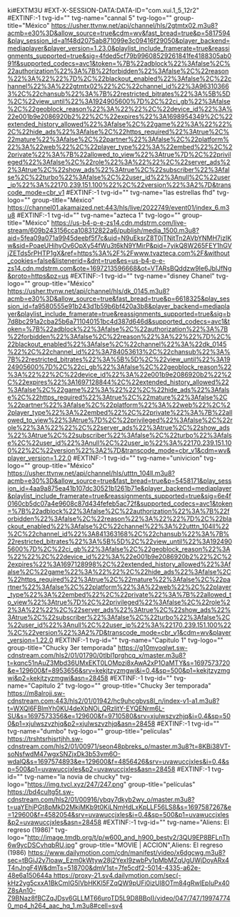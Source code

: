 ki#EXTM3U
#EXT-X-SESSION-DATA:DATA-ID="com.xui.1_5_12r2"
#EXTINF:-1 tvg-id="" tvg-name="cannal 5" tvg-logo="" group-title="México"
https://usher.ttvnw.net/api/channel/hls/2gtmtx02.m3u8?acmb=e30%3D&allow_source=true&cdm=wv&fast_bread=true&p=5817594&play_session_id=a1f48d2075ab871099e3c09416f29050&player_backend=mediaplayer&player_version=1.23.0&playlist_include_framerate=true&reassignments_supported=true&sig=4fded5cf79b99608529261841fe4188305ab091f&supported_codecs=avc1&token=%7B%22adblock%22%3Afalse%2C%22authorization%22%3A%7B%22forbidden%22%3Afalse%2C%22reason%22%3A%22%22%7D%2C%22blackout_enabled%22%3Afalse%2C%22channel%22%3A%222gtmtx02%22%2C%22channel_id%22%3A963103663%2C%22chansub%22%3A%7B%22restricted_bitrates%22%3A%5B%5D%2C%22view_until%22%3A1924905600%7D%2C%22ci_gb%22%3Afalse%2C%22geoblock_reason%22%3A%22%22%2C%22device_id%22%3A%22e001b9e2086920b2%22%2C%22expires%22%3A1698954349%2C%22extended_history_allowed%22%3Afalse%2C%22game%22%3A%22%22%2C%22hide_ads%22%3Afalse%2C%22https_required%22%3Atrue%2C%22mature%22%3Afalse%2C%22partner%22%3Afalse%2C%22platform%22%3A%22web%22%2C%22player_type%22%3A%22embed%22%2C%22private%22%3A%7B%22allowed_to_view%22%3Atrue%7D%2C%22privileged%22%3Afalse%2C%22role%22%3A%22%22%2C%22server_ads%22%3Atrue%2C%22show_ads%22%3Atrue%2C%22subscriber%22%3Afalse%2C%22turbo%22%3Afalse%2C%22user_id%22%3Anull%2C%22user_ip%22%3A%22170.239.151.100%22%2C%22version%22%3A2%7D&transcode_mode=cbr_v1
#EXTINF:-1 tvg-id="" tvg-name="las estrellas fhd" tvg-logo="" group-title="México"
https://channel01.akamaized.net:443/hls/live/2022749/event01/index_6.m3u8
#EXTINF:-1 tvg-id="" tvg-name="azteca 1" tvg-logo="" group-title="México"
https://us-b4-p-e-zs14.cdn.mdstrm.com/live-stream/609b243156cca108312822a6/publish/media_1500.m3u8?aid=5fea09a071a9945deebf5f7c&uid=N9uEksrZ8T0jTNitTn2AVbYNMH7jzIKw&sid=PoaeUHihyOv6OpXy54fWu3t6kN9YMirP&pid=7yikQ8W265FEY1hGVjZETds5rPHTP1gX&ref=https%3A%2F%2Fwww.tvazteca.com%2F&without_cookies=false&listenerid=&dnt=true&es=us-b4-p-e-zs14.cdn.mdstrm.com&ote=1697213596668&ot=VTARsBQddzw9Ie6JblJfNg&proto=https&pz=us
#EXTINF:-1 tvg-id="" tvg-name="disney Chanel" tvg-logo="" group-title="México"
https://usher.ttvnw.net/api/channel/hls/dk_0145.m3u8?acmb=e30%3D&allow_source=true&fast_bread=true&p=6618325&play_session_id=fa9580555e91b243d1b59b6bf420a3b8&player_backend=mediaplayer&playlist_include_framerate=true&reassignments_supported=true&sig=b7d8bc291a2cba25b6a711040151bc4d387d646d&supported_codecs=avc1&token=%7B%22adblock%22%3Afalse%2C%22authorization%22%3A%7B%22forbidden%22%3Afalse%2C%22reason%22%3A%22%22%7D%2C%22blackout_enabled%22%3Afalse%2C%22channel%22%3A%22dk_0145%22%2C%22channel_id%22%3A784053613%2C%22chansub%22%3A%7B%22restricted_bitrates%22%3A%5B%5D%2C%22view_until%22%3A1924905600%7D%2C%22ci_gb%22%3Afalse%2C%22geoblock_reason%22%3A%22%22%2C%22device_id%22%3A%22e001b9e2086920b2%22%2C%22expires%22%3A1697128844%2C%22extended_history_allowed%22%3Afalse%2C%22game%22%3A%22%22%2C%22hide_ads%22%3Afalse%2C%22https_required%22%3Atrue%2C%22mature%22%3Afalse%2C%22partner%22%3Afalse%2C%22platform%22%3A%22web%22%2C%22player_type%22%3A%22embed%22%2C%22private%22%3A%7B%22allowed_to_view%22%3Atrue%7D%2C%22privileged%22%3Afalse%2C%22role%22%3A%22%22%2C%22server_ads%22%3Atrue%2C%22show_ads%22%3Atrue%2C%22subscriber%22%3Afalse%2C%22turbo%22%3Afalse%2C%22user_id%22%3Anull%2C%22user_ip%22%3A%22170.239.151.100%22%2C%22version%22%3A2%7D&transcode_mode=cbr_v1&cdm=wv&player_version=1.22.0
#EXTINF:-1 tvg-id="" tvg-name="univicion" tvg-logo="" group-title="México"
https://usher.ttvnw.net/api/channel/hls/utttn_104ll.m3u8?acmb=e30%3D&allow_source=true&fast_bread=true&p=5458171&play_session_id=4aa9a875ea41b107dc30521b1261b71e&player_backend=mediaplayer&playlist_include_framerate=true&reassignments_supported=true&sig=6e4f0160cb5dc07a4e9608c87d434fefeb5ac72f&supported_codecs=avc1&token=%7B%22adblock%22%3Afalse%2C%22authorization%22%3A%7B%22forbidden%22%3Afalse%2C%22reason%22%3A%22%22%7D%2C%22blackout_enabled%22%3Afalse%2C%22channel%22%3A%22utttn_104ll%22%2C%22channel_id%22%3A841363168%2C%22chansub%22%3A%7B%22restricted_bitrates%22%3A%5B%5D%2C%22view_until%22%3A1924905600%7D%2C%22ci_gb%22%3Afalse%2C%22geoblock_reason%22%3A%22%22%2C%22device_id%22%3A%22e001b9e2086920b2%22%2C%22expires%22%3A1697128998%2C%22extended_history_allowed%22%3Afalse%2C%22game%22%3A%22%22%2C%22hide_ads%22%3Afalse%2C%22https_required%22%3Atrue%2C%22mature%22%3Afalse%2C%22partner%22%3Afalse%2C%22platform%22%3A%22web%22%2C%22player_type%22%3A%22embed%22%2C%22private%22%3A%7B%22allowed_to_view%22%3Atrue%7D%2C%22privileged%22%3Afalse%2C%22role%22%3A%22%22%2C%22server_ads%22%3Atrue%2C%22show_ads%22%3Atrue%2C%22subscriber%22%3Afalse%2C%22turbo%22%3Afalse%2C%22user_id%22%3Anull%2C%22user_ip%22%3A%22170.239.151.100%22%2C%22version%22%3A2%7D&transcode_mode=cbr_v1&cdm=wv&player_version=1.22.0
#EXTINF:-1 tvg-id="" tvg-name="Capitulo 1" tvg-logo="" group-title="Chucky 3er temporada"
https://g10myoqlwt.sw-cdnstream.com/hls2/01/01790/0tlbl1prghcq_x/master.m3u8?t=kqnc51nAuZ3Mbd36UMxEKT0LOMpzi8xAwA2xP1OaMTY&s=1697573720&e=129600&f=8953656&srv=kekjtzyzmgwi&i=0.4&sp=500&p1=kekjtzyzmgwi&p2=kekjtzyzmgwi&asn=28458
#EXTINF:-1 tvg-id="" tvg-name="Capitulo 2" tvg-logo="" group-title="Chucky 3er temporada"
https://m8alrojj.sw-cdnstream.com:443/hls2/01/01942/hc9uhcgbvs8l_n/index-v1-a1.m3u8?t=WXQl6FBImYh0KU4deXbNOj_QRzIitY-EYQENrm6L-SU&s=1697573356&e=129600&f=9710580&srv=xjulwszvzhjq&i=0.4&sp=500&p1=xjulwszvzhjq&p2=xjulwszvzhjq&asn=28458
#EXTINF:-1 tvg-id="" tvg-name="dumbo" tvg-logo="" group-title="películas"
https://trshtsrhjsrtjhh.sw-cdnstream.com/hls2/01/00971/seon48pbreks_o/master.m3u8?t=8KBi38VT-soNsfwdM47wgxSNZjxDk3b53vm6O-wdalQ&s=1697574893&e=129600&f=4856426&srv=uvawuccjxles&i=0.4&sp=500&p1=uvawuccjxles&p2=uvawuccjxles&asn=28458
#EXTINF:-1 tvg-id="" tvg-name="la novia de chucky" tvg-logo="https://img.tvcl.xyz/247/247.png" group-title="películas"
https://bd4cultg5t.sw-cdnstream.com/hls2/01/00916/ybqy7dkyb2wy_o/master.m3u8?t=uaYEhjPGt8pMkD2MkjMKb9t0KiLNmHdLxKpLLF56LS8&s=1697587267&e=129600&f=4582054&srv=uvawuccjxles&i=0.4&sp=500&p1=uvawuccjxles&p2=uvawuccjxles&asn=28458
#EXTINF:-1 tvg-id="" tvg-name="Aliens: El regreso (1986)" tvg-logo="http://image.tmdb.org/t/p/w600_and_h900_bestv2/3QU9EP8BFLnTh6w9ycDSCvhqbRU.jpg" group-title="MOVIE | ACCION",Aliens: El regreso (1986)
[https://www.dailymotion.com/cdn/manifest/video/x6dgcwg.m3u8?sec=tBGiJ2y7loaw_Ezm0kWtyw28j2YexI9zwbPv1pMbMZqUgUWjDoyARx4T4nJngF4W&dmTs=518700&dmV1st=7fe5cdf2-5014-4335-a62e-48e6a150644a
](https://proxy-21.sv4.dailymotion.com/sec(-kHz2yg5cxxA1BkCmIG5lVbHKKl5FZqQW9pUFi0izUl8OTm84gRwlEpIuPx40Z8sAn10-Z9BNaz8fBCZqJDsv6GLLMT66uroTD5L9D8BBoI)/video/047/747/199747740_mp4_h264_aac_hq_1.m3u8#cell=sv4)https://proxy-21.sv4.dailymotion.com/sec(-kHz2yg5cxxA1BkCmIG5lVbHKKl5FZqQW9pUFi0izUl8OTm84gRwlEpIuPx40Z8sAn10-Z9BNaz8fBCZqJDsv6GLLMT66uroTD5L9D8BBoI)/video/047/747/199747740_mp4_h264_aac_hq_1.m3u8#cell=sv4
